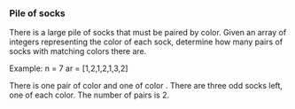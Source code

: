 ### Pile of socks

There is a large pile of socks that must be paired by color. Given an array of integers representing the color of each sock, determine how many pairs of socks with matching colors there are.

Example: n = 7 ar = [1,2,1,2,1,3,2]

There is one pair of color and one of color . There are three odd socks left, one of each color. The number of pairs is 2.
